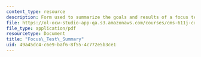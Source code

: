 ```yaml
---
content_type: resource
description: Form used to summarize the goals and results of a focus test.
file: https://ol-ocw-studio-app-qa.s3.amazonaws.com/courses/cms-611j-creating-video-games-fall-2014/49a45dc4c6e9baf68f554c772e5b3ce1_MITCMS_611JF14_FocusReport.pdf
file_type: application/pdf
resourcetype: Document
title: "Focus\_Test\_Summary"
uid: 49a45dc4-c6e9-baf6-8f55-4c772e5b3ce1
---
```

